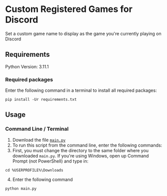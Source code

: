 # Custom Registered Games for Discord
 Set a custom game name to display as the game you're currently playing on Discord

## Requirements

Python Version: 3.11.1

### Required packages

Enter the following command in a terminal to install all required packages:

```
pip install -Ur requirements.txt
```

## Usage

### Command Line / Terminal

1. Download the file [`main.py`](https://github.com/SkyeChen-28/Custom-Registered-Games-for-Discord/blob/main/main.py)
2. To run this script from the command line, enter the following commands:
3. First, you must change the directory to the same folder where you downloaded `main.py`. If you're using Windows, open up Command Prompt (not PowerShell) and type in:
```
cd %USERPROFILE%\Downloads
```

4. Enter the following command
```
python main.py
```
